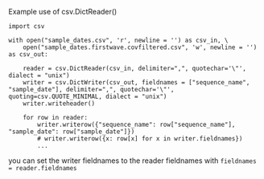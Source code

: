 Example use of csv.DictReader()

```
import csv

with open("sample_dates.csv", 'r', newline = '') as csv_in, \
    open("sample_dates.firstwave.covfiltered.csv", 'w', newline = '') as csv_out:

    reader = csv.DictReader(csv_in, delimiter=",", quotechar='\"', dialect = "unix")
    writer = csv.DictWriter(csv_out, fieldnames = ["sequence_name", "sample_date"], delimiter=",", quotechar='\"', quoting=csv.QUOTE_MINIMAL, dialect = "unix")
    writer.writeheader()

    for row in reader:
        writer.writerow({"sequence_name": row["sequence_name"], "sample_date": row["sample_date"]})
        # writer.writerow({x: row[x] for x in writer.fieldnames})
        ...
```

you can set the writer fieldnames to the reader fieldnames with `fieldnames = reader.fieldnames`
